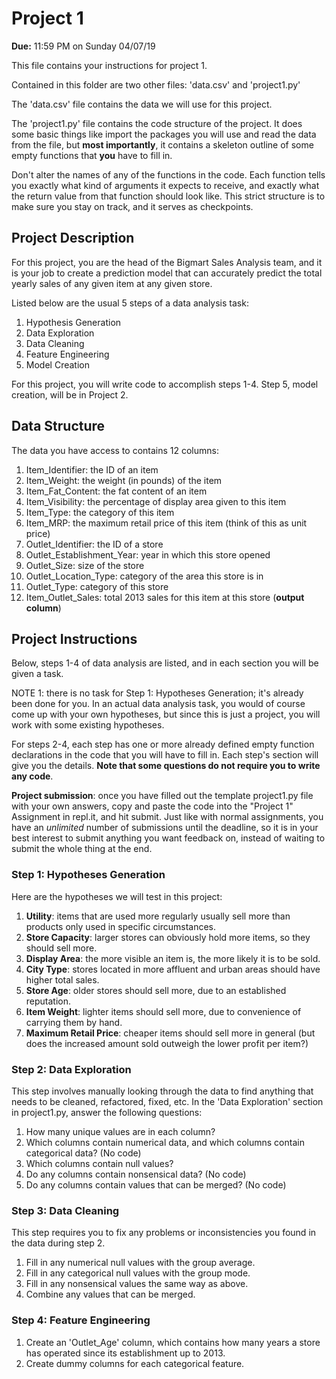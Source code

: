 # Project 1

**Due:** 11:59 PM on Sunday 04/07/19

This file contains your instructions for project 1.

Contained in this folder are two other files: 'data.csv' and 'project1.py'

The 'data.csv' file contains the data we will use for this project.

The 'project1.py' file contains the code structure of the project. It does some basic things like import the packages you will use and read the data from the file, but **most importantly**, it contains a skeleton outline of some empty functions that **you** have to fill in.

Don't alter the names of any of the functions in the code. Each function tells you exactly what kind of arguments it expects to receive, and exactly what the return value from that function should look like. This strict structure is to make sure you stay on track, and it serves as checkpoints.

## Project Description

For this project, you are the head of the Bigmart Sales Analysis team, and it is your job to create a prediction model that can accurately predict the total yearly sales of any given item at any given store.

Listed below are the usual 5 steps of a data analysis task:

1. Hypothesis Generation
2. Data Exploration
3. Data Cleaning
4. Feature Engineering
5. Model Creation

For this project, you will write code to accomplish steps 1-4. Step 5, model creation, will be in Project 2.

## Data Structure

The data you have access to contains 12 columns:

1. Item_Identifier: the ID of an item
2. Item_Weight: the weight (in pounds) of the item
3. Item_Fat_Content: the fat content of an item
4. Item_Visibility: the percentage of display area given to this item
5. Item_Type: the category of this item
6. Item_MRP: the maximum retail price of this item (think of this as unit price)
7. Outlet_Identifier: the ID of a store
8. Outlet_Establishment_Year: year in which this store opened
9. Outlet_Size: size of the store
10. Outlet_Location_Type: category of the area this store is in
11. Outlet_Type: category of this store
12. Item_Outlet_Sales: total 2013 sales for this item at this store (**output column**)

## Project Instructions

Below, steps 1-4 of data analysis are listed, and in each section you will be given a task.

NOTE 1: there is no task for Step 1: Hypotheses Generation; it's already been done for you. In an actual data analysis task, you would of course come up with your own hypotheses, but since this is just a project, you will work with some existing hypotheses.

For steps 2-4, each step has one or more already defined empty function declarations in the code that you will have to fill in. Each step's section will give you the details. **Note that some questions do not require you to write any code**.

**Project submission**: once you have filled out the template project1.py file with your own answers, copy and paste the code into the "Project 1" Assignment in repl.it, and hit submit. Just like with normal assignments, you have an *unlimited* number of submissions until the deadline, so it is in your best interest to submit anything you want feedback on, instead of waiting to submit the whole thing at the end.

### Step 1: Hypotheses Generation

Here are the hypotheses we will test in this project:

1. **Utility**: items that are used more regularly usually sell more than products only used in specific circumstances.
2. **Store Capacity**: larger stores can obviously hold more items, so they should sell more.
3. **Display Area**: the more visible an item is, the more likely it is to be sold.
4. **City Type**: stores located in more affluent and urban areas should have higher total sales.
5. **Store Age**: older stores should sell more, due to an established reputation.
6. **Item Weight**: lighter items should sell more, due to convenience of carrying them by hand.
7. **Maximum Retail Price**: cheaper items should sell more in general (but does the increased amount sold outweigh the lower profit per item?)

### Step 2: Data Exploration

This step involves manually looking through the data to find anything that needs to be cleaned, refactored, fixed, etc. In the 'Data Exploration' section in project1.py, answer the following questions:

1. How many unique values are in each column?
2. Which columns contain numerical data, and which columns contain categorical data? (No code)
3. Which columns contain null values?
4. Do any columns contain nonsensical data? (No code)
5. Do any columns contain values that can be merged? (No code)

### Step 3: Data Cleaning

This step requires you to fix any problems or inconsistencies you found in the data during step 2.

1. Fill in any numerical null values with the group average.
2. Fill in any categorical null values with the group mode.
3. Fill in any nonsensical values the same way as above.
4. Combine any values that can be merged.

### Step 4: Feature Engineering

1. Create an 'Outlet_Age' column, which contains how many years a store has operated since its establishment up to 2013.
2. Create dummy columns for each categorical feature.